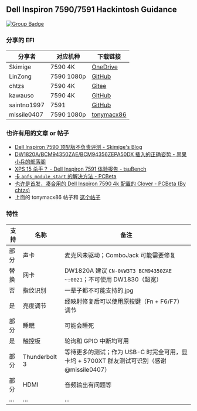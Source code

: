 ## Dell Inspiron 7590/7591 Hackintosh Guidance

 [![Group Badge](https://img.shields.io/badge/Chat%20on-Telegram-419fd9)](https://t.me/hackintosh759x)

### 分享的 EFI

| 分享者      | 对应机种                                                     | 下载链接                                                     |
| ----------- | ------------------------------------------------------------ | ------------------------------------------------------------ |
| Skimige     | 7590 4K                                                      | [OneDrive](https://caomsacid0-my.sharepoint.com/:u:/g/personal/skimige_caoms_ac_id/EePW1NdVOPpOpwrPUUMvwhIBDjzTnVIh7RNxnEGvvUbUeQ?e=qJGOA5) |
| LinZong     | 7590 1080p                                                   | [GitHub](https://github.com/LinZong/dell-inspiron-7590-hackintosh) |
| chtzs       | 7590 4K                                                      | [Gitee](https://gitee.com/chtzs/Dell-Inspiron-7590-4k-Hackintosh) |
| kawauso     | 7590 4K                                                      | [GitHub](https://github.com/sotyou/Dell-Inspiron-7590-Mojave) |
| saintno1997 | 7591 | [GitHub](https://github.com/tctien342/Dell-Inspiron-7591-Hackintosh)                                                             |
| missile0407 | 7590 1080p                                                   | [tonymacx86](https://www.tonymacx86.com/threads/nearly-success-catalina-on-dell-inspiron-7590.285606/) |

### 也许有用的文章 or 帖子

- [Dell Inspiron 7590 顶配版不负责评测 - Skimige's Blog](https://ikevin.in/post/2019/08/06/005-dell-inspiron-7590-4k-review.html)
- [DW1820A/BCM94350ZAE/BCM94356ZEPA50DX 插入的正确姿势 - 黑果小兵的部落阁]( https://blog.daliansky.net/DW1820A_BCM94350ZAE-driver-inserts-the-correct-posture.html)
- [XPS 15 杀手？ - Dell Inspiron 7591 体验报告 - tsuBench](https://telegra.ph/Dell-Inspiron-7591-07-08)
- [卡 `apfs_module_start` 的解决方法 - PCBeta](http://bbs.pcbeta.com/viewthread-1809664-1-1.html)
- [也许是首发，凑合用的 Dell Inspiron 7590 4k 配置的 Clover - PCBeta (By chtzs)](http://bbs.pcbeta.com/viewthread-1824495-1-1.html)
- 上面的 tonymacx86 帖子和 [这个帖子](https://www.tonymacx86.com/threads/dell-inspiron-7590-hdmi-output-no-signal.284317/post-2013569)

### 特性

| 支持 | 名称          | 备注                                                         |
| ---- | ------------- | ------------------------------------------------------------ |
| 部分 | 声卡          | 麦克风未驱动；ComboJack 可能需要修复                         |
| 替换 | 网卡          | DW1820A 建议 `CN-0VW3T3 BCM94350ZAE ~:0021`；不可使用 DW1830（超宽） |
| 否   | 指纹识别      | 一辈子都不可能支持的.jpg                                     |
| 是   | 亮度调节      | 经映射修复后可以使用原按键（Fn + F6/F7）调节                 |
| 部分 | 睡眠          | 可能会睡死                                                   |
| 是   | 触控板        | 轮询和 GPIO 中断均可用                                       |
| 部分 | Thunderbolt 3 | 等待更多的测试；作为 USB-C 时完全可用，显卡坞 + 5700XT 群友测试可识别（感谢 @missile0407） |
| 部分 | HDMI          | 音频输出有问题等                                             |
| …    | …             | …                                                            |
